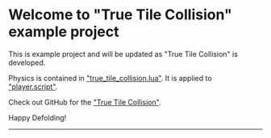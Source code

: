 # Welcome to "True Tile Collision" example project

This is example project and will be updated as "True Tile Collision" is developed.

Physics is contained in ["true_tile_collision.lua"](defold://open?path=/true_tile_collision/true_tile_collision.lua). It is applied to ["player.script"](defold://open?path=/creatures/player/player.script).

Check out GitHub for the ["True Tile Collision"](https://github.com/nezvers/true-tile-collision).

Happy Defolding!

---
